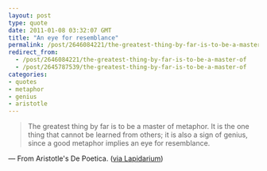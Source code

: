 ```yaml
---
layout: post
type: quote
date: 2011-01-08 03:32:07 GMT
title: "An eye for resemblance"
permalink: /post/2646084221/the-greatest-thing-by-far-is-to-be-a-master-of
redirect_from: 
  - /post/2646084221/the-greatest-thing-by-far-is-to-be-a-master-of
  - /post/2645787539/the-greatest-thing-by-far-is-to-be-a-master-of
categories:
- quotes
- metaphor
- genius
- aristotle
---
```

<blockquote>The greatest thing by far is to be a master of metaphor. It is the one thing that cannot be learned from others; it is also a sign of genius, since a good metaphor implies an eye for resemblance.</blockquote>
<p>— From Aristotle's De Poetica. (<a href="http://amiquote.tumblr.com/post/2557504409/the-greatest-thing-by-far-is-to-be-a-master-of">via Lapidarium</a>)</p>